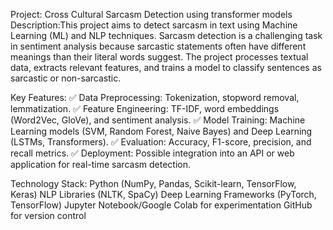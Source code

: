 Project: Cross Cultural Sarcasm Detection using transformer models
Description:This project aims to detect sarcasm in text using Machine Learning (ML) and NLP techniques. Sarcasm detection is a challenging task in sentiment analysis because sarcastic statements often have different meanings than their literal words suggest. The project processes textual data, extracts relevant features, and trains a model to classify sentences as sarcastic or non-sarcastic.

Key Features:
✅ Data Preprocessing: Tokenization, stopword removal, lemmatization.
✅ Feature Engineering: TF-IDF, word embeddings (Word2Vec, GloVe), and sentiment analysis.
✅ Model Training: Machine Learning models (SVM, Random Forest, Naive Bayes) and Deep Learning (LSTMs, Transformers).
✅ Evaluation: Accuracy, F1-score, precision, and recall metrics.
✅ Deployment: Possible integration into an API or web application for real-time sarcasm detection.

Technology Stack:
Python (NumPy, Pandas, Scikit-learn, TensorFlow, Keras)
NLP Libraries (NLTK, SpaCy)
Deep Learning Frameworks (PyTorch, TensorFlow)
Jupyter Notebook/Google Colab for experimentation
GitHub for version control
